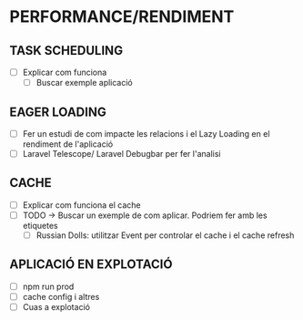 # PERFORMANCE/RENDIMENT
  
## TASK SCHEDULING

- [ ] Explicar com funciona
  - [ ] Buscar exemple aplicació

## EAGER LOADING

- [ ] Fer un estudi de com impacte les relacions i el Lazy Loading en el rendiment de l'aplicació
- [ ] Laravel Telescope/ Laravel Debugbar per fer l'analisi

## CACHE

- [ ] Explicar com funciona el cache
- [ ] TODO -> Buscar un exemple de com aplicar. Podriem fer amb les etiquetes
  - [ ] Russian Dolls: utilitzar Event per controlar el cache i el cache refresh 

## APLICACIÓ EN EXPLOTACIÓ

- [ ] npm run prod
- [ ] cache config i altres
- [ ] Cuas a explotació
